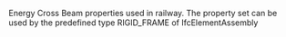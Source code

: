 Energy Cross Beam properties used in railway. The property set can be used by the predefined type RIGID_FRAME of IfcElementAssembly
